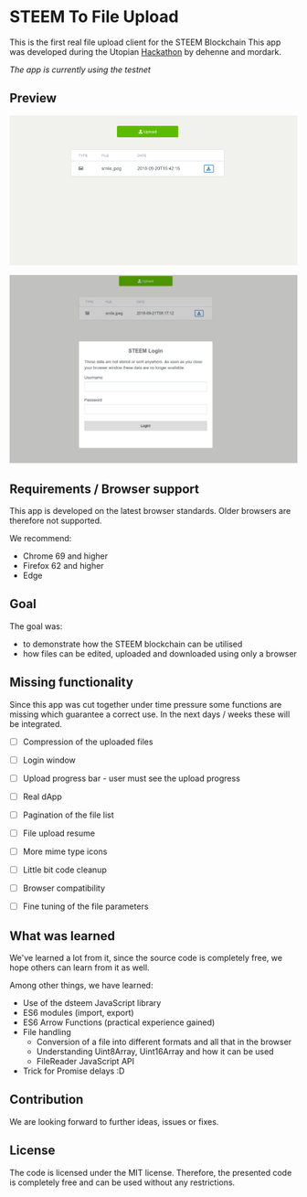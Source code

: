 STEEM To File Upload
======

This is the first real file upload client for the STEEM Blockchain
This app was developed during the Utopian [Hackathon](https://steemit.com/fundition-ffdnxgdga/@steemstem/utopian-hackathon-revealing-date-topic-prizes-and-more-details-on-the-first-utopian-io-community-hackathon) by dehenne and mordark.

*The app is currently using the testnet*

Preview
------

![Preview](images/steemToFileUpload-Preview.png)

![Preview](images/steemToFileUpload-Preview-Login.png)

Requirements / Browser support
------

This app is developed on the latest browser standards. 
Older browsers are therefore not supported.

We recommend: 

- Chrome 69 and higher
- Firefox 62 and higher
- Edge


Goal
------

The goal was:

- to demonstrate how the STEEM blockchain can be utilised
- how files can be edited, uploaded and downloaded using only a browser


Missing functionality
------

Since this app was cut together under time pressure some functions are missing 
which guarantee a correct use. In the next days / weeks these will be integrated.

- [ ] Compression of the uploaded files
- [ ] Login window
- [ ] Upload progress bar - user must see the upload progress
- [ ] Real dApp
- [ ] Pagination of the file list
- [ ] File upload resume
- [ ] More mime type icons
- [ ] Little bit code cleanup
- [ ] Browser compatibility
- [ ] Fine tuning of the file parameters


What was learned
------

We've learned a lot from it, since the source code is completely free, 
we hope others can learn from it as well.

Among other things, we have learned:

- Use of the dsteem JavaScript library
- ES6 modules (import, export)
- ES6 Arrow Functions (practical experience gained)
- File handling
    - Conversion of a file into different formats and all that in the browser
    - Understanding Uint8Array, Uint16Array and how it can be used
    - FileReader JavaScript API
- Trick for Promise delays :D


Contribution
------

We are looking forward to further ideas, issues or fixes.


License
------

The code is licensed under the MIT license.
Therefore, the presented code is completely free and can be used without any restrictions.
